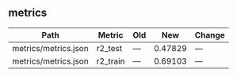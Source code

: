 
## metrics

| Path                 | Metric   | Old   | New     | Change   |
|----------------------|----------|-------|---------|----------|
| metrics/metrics.json | r2_test  | —     | 0.47829 | —        |
| metrics/metrics.json | r2_train | —     | 0.69103 | —        |

